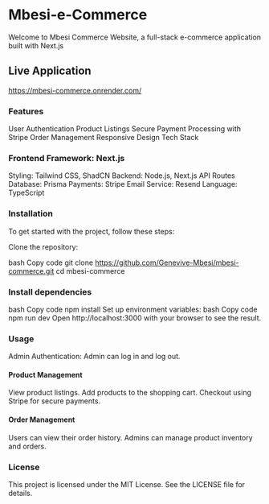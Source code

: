 # Mbesi-e-Commerce

Welcome to Mbesi Commerce Website, a full-stack e-commerce application built with Next.js

## Live Application

 https://mbesi-commerce.onrender.com/

### Features

User Authentication
Product Listings
Secure Payment Processing with Stripe
Order Management
Responsive Design
Tech Stack

### Frontend Framework: Next.js

Styling: Tailwind CSS, ShadCN
Backend: Node.js, Next.js API Routes
Database: Prisma
Payments: Stripe
Email Service: Resend
Language: TypeScript

### Installation

To get started with the project, follow these steps:

Clone the repository:

bash
Copy code
git clone https://github.com/Genevive-Mbesi/mbesi-commerce.git
cd mbesi-commerce

### Install dependencies

bash
Copy code
npm install
Set up environment variables:
bash
Copy code
npm run dev
Open http://localhost:3000 with your browser to see the result.

### Usage

Admin Authentication:
Admin can log in and log out.

#### Product Management

View product listings.
Add products to the shopping cart.
Checkout using Stripe for secure payments.

#### Order Management

Users can view their order history.
Admins can manage product inventory and orders.

### License

This project is licensed under the MIT License. See the LICENSE file for details.
